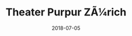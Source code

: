 ﻿---
title:          "Theater Purpur ZÃ¼rich"
date:           "2018-07-05"
draft:          false
robotsExclude:  true
---
